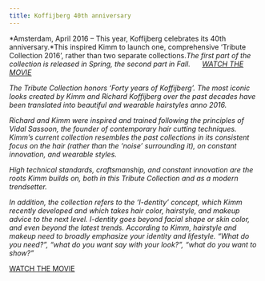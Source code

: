 ```yaml
---
title: Koffijberg 40th anniversary
---
```



*Amsterdam, April 2016 – This year, Koffijberg celebrates its 40th anniversary.*This inspired Kimm to launch one, comprehensive ‘Tribute Collection 2016’, rather than two separate collections.*The first part of the collection is released in Spring, the second part in Fall. &nbsp; &nbsp;&nbsp; [WATCH THE MOVIE](https://www.youtube.com/watch?v=oRKbYh74pRY)*

*The Tribute Collection honors ‘Forty years of Koffijberg’. The most iconic looks created by Kimm and Richard Koffijberg over the past decades have been translated into beautiful and wearable hairstyles anno 2016. &nbsp;*

*Richard and Kimm were inspired and trained following the principles of Vidal Sassoon, the founder of contemporary hair cutting techniques. Kimm’s current collection resembles the past collections in its consistent focus on the hair (rather than the ‘noise’ surrounding it), on constant innovation, and wearable styles.&nbsp;*

*High technical standards, craftsmanship, and constant innovation are the roots Kimm builds on, both in this Tribute Collection and as a modern trendsetter.*

*In addition, the collection refers to the ‘I-dentity’ concept, which Kimm recently developed and which takes hair color, hairstyle, and makeup advice to the next level. I-dentity goes beyond facial shape or skin color, and even beyond the latest trends. According to Kimm, hairstyle and makeup need to broadly emphasize your identity and lifestyle. “What do you need?”, “what do you want say with your look?”, “what do you want to show?”*

[WATCH THE MOVIE](https://www.youtube.com/watch?v=oRKbYh74pRY)